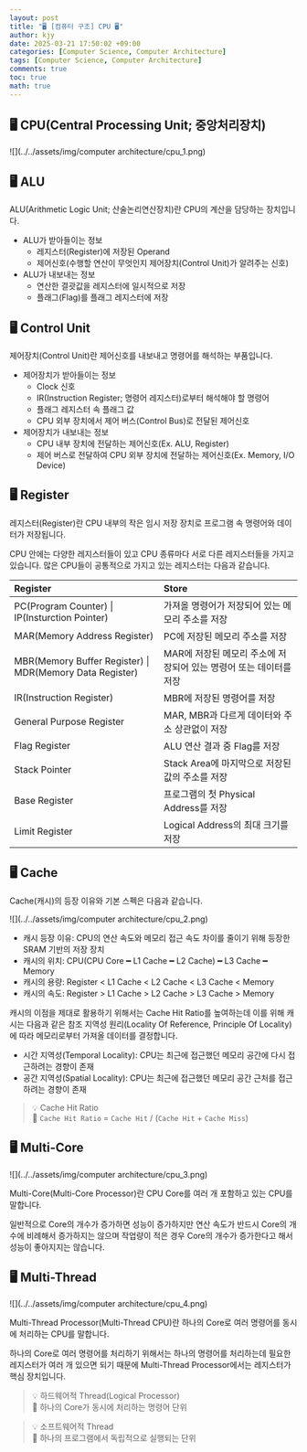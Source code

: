 ```yaml
---
layout: post
title: "🖥️ [컴퓨터 구조] CPU 🖥️"
author: kjy
date: 2025-03-21 17:50:02 +09:00
categories: [Computer Science, Computer Architecture]
tags: [Computer Science, Computer Architecture]
comments: true
toc: true
math: true
---
```


## 🖥️ CPU(Central Processing Unit; 중앙처리장치)

![](../../assets/img/computer architecture/cpu_1.png)

## 🖥️ ALU

ALU(Arithmetic Logic Unit; 산술논리연산장치)란 CPU의 계산을 담당하는 장치입니다.

- ALU가 받아들이는 정보
  - 레지스터(Register)에 저장된 Operand
  - 제어신호(수행할 연산이 무엇인지 제어장치(Control Unit)가 알려주는 신호)
- ALU가 내보내는 정보
  - 연산한 결괏값을 레지스터에 일시적으로 저장
  - 플래그(Flag)를 플래그 레지스터에 저장

## 🖥️ Control Unit

제어장치(Control Unit)란 제어신호를 내보내고 명령어를 해석하는 부품입니다. 

- 제어장치가 받아들이는 정보
  - Clock 신호
  - IR(Instruction Register; 명령어 레지스터)로부터 해석해야 할 명령어
  - 플래그 레지스터 속 플래그 값
  - CPU 외부 장치에서 제어 버스(Control Bus)로 전달된 제어신호
- 제어장치가 내보내는 정보
  - CPU 내부 장치에 전달하는 제어신호(Ex. ALU, Register)
  - 제어 버스로 전달하여 CPU 외부 장치에 전달하는 제어신호(Ex. Memory, I/O Device)

## 🖥️ Register

레지스터(Register)란 CPU 내부의 작은 임시 저장 장치로 프로그램 속 명령어와 데이터가 저장됩니다.

CPU 안에는 다양한 레지스터들이 있고 CPU 종류마다 서로 다른 레지스터들을 가지고 있습니다. 많은 CPU들이 공통적으로 가지고 있는 레지스터는 다음과 같습니다.

|       Register       | Store |
|:---------------------- | :----------|
| PC(Program Counter) \| IP(Insturction Pointer) | 가져올 명령어가 저장되어 있는 메모리 주소를 저장 |
| MAR(Memory Address Register) | PC에 저장된 메모리 주소를 저장 |
| MBR(Memory Buffer Register) \| MDR(Memory Data Register) | MAR에 저장된 메모리 주소에 저장되어 있는 명령어 또는 데이터를 저장 |
| IR(Instruction Register) | MBR에 저장된 명령어를 저장 |
| General Purpose Register | MAR, MBR과 다르게 데이터와 주소 상관없이 저장 |
| Flag Register | ALU 연산 결과 중 Flag를 저장 |
| Stack Pointer | Stack Area에 마지막으로 저장된 값의 주소를 저장 |
| Base Register | 프로그램의 첫 Physical Address를 저장 |
| Limit Register | Logical Address의 최대 크기를 저장 |


## 🖥️ Cache

Cache(캐시)의 등장 이유와 기본 스펙은 다음과 같습니다.

![](../../assets/img/computer architecture/cpu_2.png)

- 캐시 등장 이유: CPU의 연산 속도와 메모리 접근 속도 차이를 줄이기 위해 등장한 SRAM 기반의 저장 장치
- 캐시의 위치: CPU(CPU Core ━ L1 Cache ━ L2 Cache) ━ L3 Cache ━ Memory
- 캐시의 용량: Register < L1 Cache < L2 Cache < L3 Cache < Memory
- 캐시의 속도: Register > L1 Cache > L2 Cache > L3 Cache > Memory

캐시의 이점을 제대로 활용하기 위해서는 Cache Hit Ratio를 높여하는데 이를 위해 캐시는 다음과 같은 참조 지역성 원리(Locality Of Reference, Principle Of Locality)에 따라 메모리로부터 가져올 데이터를 결정합니다.

- 시간 지역성(Temporal Locality): CPU는 최근에 접근했던 메모리 공간에 다시 접근하려는 경향이 존재
- 공간 지역성(Spatial Locality): CPU는 최근에 접근했던 메모리 공간 근처를 접근하려는 경향이 존재

> 💡 Cache Hit Ratio  
> 📢 `Cache Hit Ratio` $=$ `Cache Hit` $/$ $($`Cache Hit` + `Cache Miss`$)$  

## 🖥️ Multi-Core

![](../../assets/img/computer architecture/cpu_3.png)

Multi-Core(Multi-Core Processor)란 CPU Core를 여러 개 포함하고 있는 CPU를 말합니다.

일반적으로 Core의 개수가 증가하면 성능이 증가하지만 연산 속도가 반드시 Core의 개수에 비례해서 증가하지는 않으며 작업량이 적은 경우 Core의 개수가 증가한다고 해서 성능이 좋아지지는 않습니다.

## 🖥️ Multi-Thread

![](../../assets/img/computer architecture/cpu_4.png)

Multi-Thread Processor(Multi-Thread CPU)란 하나의 Core로 여러 명령어를 동시에 처리하는 CPU를 말합니다.

하나의 Core로 여러 명령어를 처리하기 위해서는 하나의 명령어를 처리하는데 필요한 레지스터가 여러 개 있으면 되기 때문에 Multi-Thread Processor에서는 레지스터가 핵심 장치입니다.

> 💡 하드웨어적 Thread(Logical Processor)  
> 📢 하나의 Core가 동시에 처리하는 명령어 단위

> 💡 소프트웨어적 Thread  
> 📢 하나의 프로그램에서 독립적으로 실행되는 단위